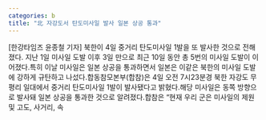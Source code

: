 ```yaml
---
categories: b
title: "北 자강도서 탄도미사일 발사 일본 상공 통과"
---
```

[한강타임즈 윤종철 기자] 북한이 4일 중거리 탄도미사일 1발을 또 발사한 것으로 전해졌다. 지난 1일 미사일 도발 이후 3일 만으로 최근 10일 동안 총 5번의 미사일 도발이 이어졌다.특히 이날 미사일은 일본 상공을 통과하면서 일본은 이같은 북한의 미사일 도발에 강하게 규탄하고 나섰다.합동참모본부(합참)은 4일 오전 7시23분경 북한 자강도 무평리 일대에서 중거리 탄도미사일 1발이 발사됐다고 밝혔다.해당 미사일은 동쪽 방향으로 발사돼 일본 상공을 통과한 것으로 알려졌다.합참은 “현재 우리 군은 미사일의 제원 및 고도, 사거리, 속